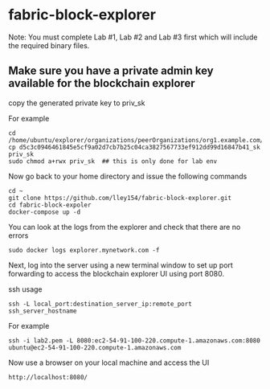 # fabric-block-explorer
Note: You must complete Lab #1, Lab #2 and Lab #3 first which will include the required binary files.

## Make sure you have a private admin key available for the blockchain explorer

copy the generated private key to priv_sk

For example
```
cd /home/ubuntu/explorer/organizations/peerOrganizations/org1.example.com/users/Admin@org1.example.com/msp/keystore/
cp d5c3c0946461845e5cf9a02d7cb7b25c04ca3827567733ef912dd99d16847b41_sk priv_sk
sudo chmod a+rwx priv_sk  ## this is only done for lab env
```

Now go back to your home directory and issue the following commands
```
cd ~
git clone https://github.com/lley154/fabric-block-explorer.git
cd fabric-block-expoler
docker-compose up -d
```
You can look at the logs from the explorer and check that there are no errors
```
sudo docker logs explorer.mynetwork.com -f
```

Next, log into the server using a new terminal window to set up port forwarding to access the blockchain explorer UI using port 8080.

ssh usage
```
ssh -L local_port:destination_server_ip:remote_port ssh_server_hostname
```
For example
```
ssh -i lab2.pem -L 8080:ec2-54-91-100-220.compute-1.amazonaws.com:8080 ubuntu@ec2-54-91-100-220.compute-1.amazonaws.com
```
Now use a browser on your local machine and access the UI
```
http://localhost:8080/
```

